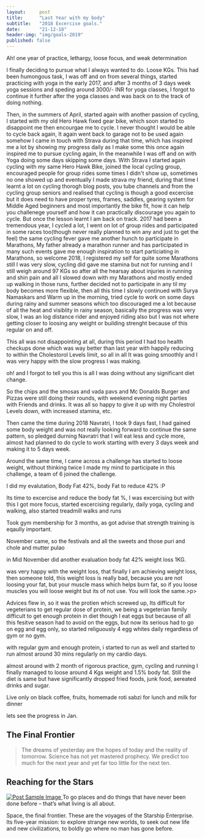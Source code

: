 ```yaml
---
layout:     post
title:      "Last Year with my body"
subtitle:   "2018 Excercise goals."
date:       "21-12-18"
header-img: "img/goals-2019"
published: false
---
```


<p>Ah! one year of practice, lethargy, loose focus, and weak determination<p>
<p>I finally deciding to pursue what I always wanted to do. Loose KGs. This had been humongous task, I was off and on from several things, started practicing with yoga in the early 2017, and after 3 months of 3 days week yoga sessions and speding around 3000/- INR for yoga classes, I forgot to continue it further after the yoga classes and was back on to the track of doing nothing.<p>
<p>Then, in the summers of April, started again with another passion of cycling, I started with my old Hero Hawk fixed gear bike, which soon started to disappoint me then encourgae me to cycle. I never thought I would be able to cycle back again, It again went back to garage not to be used again somehow I came in touch with Strava during that time, which has inspired me a lot by showing my progress daily as I make some this once again inspired me to pursue cycling again, In the meanwhile I was off and on with Yoga doing some days skipping some days. With Strava I started again cycling with my same Hero Hawk Bike, joined the local cycling group, encouraged people for group rides some times I didn't show up, sometimes no one showed up and eventually I made strava my friend, during that time I learnt a lot on cycling thorogh blog posts, you tube channels and from the cycling group seniors and realised that cycling is though a good excercise but it does need to have proper tyres, frames, saddles, gearing system for Middle Aged beginners and most importantly the bike fit, how it can help you challenege yourself and how it can practically discourage you again to cycle. But once the lesson learnt I am back on track. 2017 had been a tremendous year, I cycled a lot, I went on lot of group rides and participated in some races too(though never really planned to win any and just to get the feel) the same cycling fever gave me another hunch to participate in Marathons, My father already a marathon runner and has participated in many such events gave me enough inspiration to start particiating in Marathons, so welcome 2018, I registered my self for quite some Marathons still I was very slow, cycling did gave me stamina but not for running and I still weigh around 97 KGs so after all the hearsay about injuries in running and shin pain and all I slowed down with my Marathons and mostly ended up walking in those runs, further decided not to participate in any til my body becomes more flexible, then all this time I slowly continued with Surya Namaskars and Warm up in the morning, tried cycle to work on some days during rainy and summer seasons which too discouraged me a lot because of all the heat and visiblity in rainy season, basically the progress was very slow, I was an log distance rider and enjoyed riding also but I was not where getting closer to loosing any weight or building strenght because of this regular on and off.<p>

<p>This all was not disappointing at all, during this period I had too health checkups done which was way better than last year with happily reducing to within the  Cholestorol Levels limit, so all in all It was going smoothly and I was very happy with the slow progress I was making.<p>

<p>oh! and I forgot to tell you this is all I was doing without any significant diet change.<p>
<p>So the chips and the smosas and vada pavs and Mc Donalds Burger and Pizzas were still doing their rounds, with weekend evening night parties with Friends and drinks. It was all so happy to give it up with my Cholestrol Levels down, with increased stamina, etc.<p>

<p>Then came the time during 2018 Navratri, I took 9 days fast, I had gained some body weight and was not really looking forward to continue the same pattern, so pledged durning Navratri that I will eat less and cycle more, almost had planned to do cycle to work starting with every 3 days week and making it to 5 days week.<p>

<p>Around the same time, I came across a challenge has started to loose weight, without thinking twice I made my mind to participate in this challenge, a team of 6 joined the challenge.<p>

<p>I did my evalutation, Body Fat 42%, body Fat to reduce 42% :P<p>

<p>Its time to excercise and reduce the body fat %, I was excercising but with this I got more focus, started excercising regularly, daily yoga, cycling and walking, also started treadmill walks and runs<p>

<p>Took gym membership for 3 months, as got advise that strength training is eqaully important.<p>

<p>November came, so the festivals and all the sweets and those puri and chole and mutter pulao<p>

<p>in Mid November did another evaluation body fat 42% weight loss 1KG.<p>

<p>was very happy with the weight loss, that finally I am achieving weight loss, then someone told, this weight loss is really bad, because you are not loosing your fat, but your muscle mass which helps burn fat, so if you loose muscles you will loose weight but its of not use. You will look the same.>p>

<p>Advices flew in, so it was the protien which screwed up, Its difficult for vegeterians to get regular dose of protein, we being a vegeterian family difficult to get enough protein in diet though I eat eggs but because of all this fesitve season had to avoid on the eggs, but now its serious had to go on egg and egg only, so started religuously 4 egg whites daily regardless of gym or no gym.
<p>

<p> with regular gym and enough protein, i started to run as well and started to run almost around 30 mins regularly on my cardio days.<p>

<p>almost around with 2 month of rigorous practice, gym, cycling and running I finally managed to loose around 4 Kgs weight and 1.5% body fat. Still the diet is same but have significantly dropped fried foods, junk food, aereated drinks and sugar.<p>
<p>Live only on black coffee, fruits, homemade roti sabzi for lunch and milk for dinner<p>

<p>lets see the progress in Jan.<p>
<h2 class="section-heading">The Final Frontier</h2>

<blockquote>The dreams of yesterday are the hopes of today and the reality of tomorrow. Science has not yet mastered prophecy. We predict too much for the next year and yet far too little for the next ten.</blockquote>


<h2 class="section-heading">Reaching for the Stars</h2>


<a href="#">
    <img src="{{ site.baseurl }}/img/post-sample-image.jpg" alt="Post Sample Image">
</a>
<span class="caption text-muted">To go places and do things that have never been done before – that’s what living is all about.</span>

<p>Space, the final frontier. These are the voyages of the Starship Enterprise. Its five-year mission: to explore strange new worlds, to seek out new life and new civilizations, to boldly go where no man has gone before.</p>

